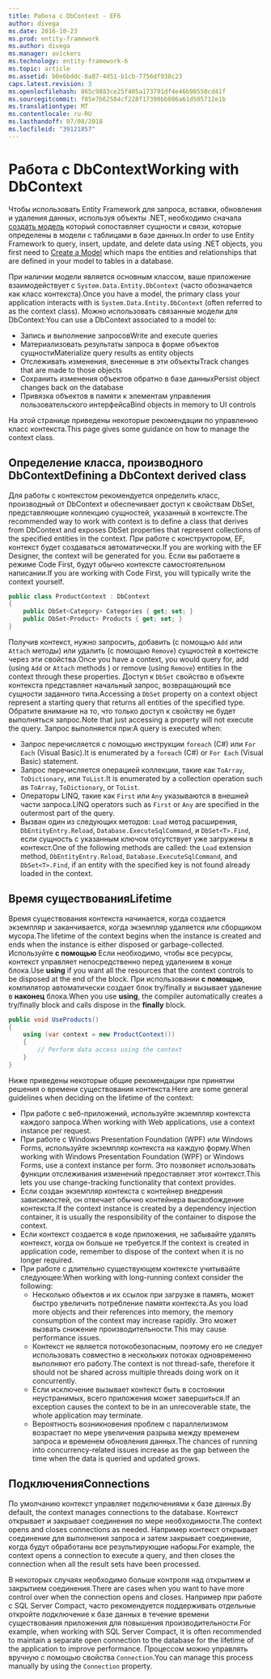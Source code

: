 ```yaml
---
title: Работа с DbContext - EF6
author: divega
ms.date: 2016-10-23
ms.prod: entity-framework
ms.author: divega
ms.manager: avickers
ms.technology: entity-framework-6
ms.topic: article
ms.assetid: b0e6bddc-8a87-4d51-b1cb-7756df938c23
caps.latest.revision: 3
ms.openlocfilehash: 865c9883ce25f405a173791df4e46b98550cd41f
ms.sourcegitcommit: f05e7b62584cf228f17390bb086a61d505712e1b
ms.translationtype: MT
ms.contentlocale: ru-RU
ms.lasthandoff: 07/08/2018
ms.locfileid: "39121857"
---
```

# <a name="working-with-dbcontext"></a><span data-ttu-id="05303-102">Работа с DbContext</span><span class="sxs-lookup"><span data-stu-id="05303-102">Working with DbContext</span></span>

<span data-ttu-id="05303-103">Чтобы использовать Entity Framework для запроса, вставки, обновления и удаления данных, используя объекты .NET, необходимо сначала [создать модель](~/ef6/modeling/index.md) который сопоставляет сущности и связи, которые определены в модели с таблицами в базе данных.</span><span class="sxs-lookup"><span data-stu-id="05303-103">In order to use Entity Framework to query, insert, update, and delete data using .NET objects, you first need to [Create a Model](~/ef6/modeling/index.md) which maps the entities and relationships that are defined in your model to tables in a database.</span></span>

<span data-ttu-id="05303-104">При наличии модели является основным классом, ваше приложение взаимодействует с `System.Data.Entity.DbContext` (часто обозначается как класс контекста).</span><span class="sxs-lookup"><span data-stu-id="05303-104">Once you have a model, the primary class your application interacts with is `System.Data.Entity.DbContext` (often referred to as the context class).</span></span> <span data-ttu-id="05303-105">Можно использовать связанные модели для DbContext:</span><span class="sxs-lookup"><span data-stu-id="05303-105">You can use a DbContext associated to a model to:</span></span>
- <span data-ttu-id="05303-106">Запись и выполнение запросов</span><span class="sxs-lookup"><span data-stu-id="05303-106">Write and execute queries</span></span>   
- <span data-ttu-id="05303-107">Материализовать результаты запроса в форме объектов сущности</span><span class="sxs-lookup"><span data-stu-id="05303-107">Materialize query results as entity objects</span></span>
- <span data-ttu-id="05303-108">Отслеживать изменения, внесенные в эти объекты</span><span class="sxs-lookup"><span data-stu-id="05303-108">Track changes that are made to those objects</span></span>
- <span data-ttu-id="05303-109">Сохранить изменения объектов обратно в базе данных</span><span class="sxs-lookup"><span data-stu-id="05303-109">Persist object changes back on the database</span></span>
- <span data-ttu-id="05303-110">Привязка объектов в памяти к элементам управления пользовательского интерфейса</span><span class="sxs-lookup"><span data-stu-id="05303-110">Bind objects in memory to UI controls</span></span>

<span data-ttu-id="05303-111">На этой странице приведены некоторые рекомендации по управлению класс контекста.</span><span class="sxs-lookup"><span data-stu-id="05303-111">This page gives some guidance on how to manage the context class.</span></span>  

## <a name="defining-a-dbcontext-derived-class"></a><span data-ttu-id="05303-112">Определение класса, производного DbContext</span><span class="sxs-lookup"><span data-stu-id="05303-112">Defining a DbContext derived class</span></span>  

<span data-ttu-id="05303-113">Для работы с контекстом рекомендуется определить класс, производный от DbContext и обеспечивает доступ к свойствам DbSet, представляющие коллекцию сущностей, указанный в контексте.</span><span class="sxs-lookup"><span data-stu-id="05303-113">The recommended way to work with context is to define a class that derives from DbContext and exposes DbSet properties that represent collections of the specified entities in the context.</span></span> <span data-ttu-id="05303-114">При работе с конструктором, EF, контекст будет создаваться автоматически.</span><span class="sxs-lookup"><span data-stu-id="05303-114">If you are working with the EF Designer, the context will be generated for you.</span></span> <span data-ttu-id="05303-115">Если вы работаете в режиме Code First, будут обычно контексте самостоятельном написании.</span><span class="sxs-lookup"><span data-stu-id="05303-115">If you are working with Code First, you will typically write the context yourself.</span></span>  

``` csharp
public class ProductContext : DbContext
{
    public DbSet<Category> Categories { get; set; }
    public DbSet<Product> Products { get; set; }
}
```  

<span data-ttu-id="05303-116">Получив контекст, нужно запросить, добавить (с помощью `Add` или `Attach` методы) или удалить (с помощью `Remove`) сущностей в контексте через эти свойства.</span><span class="sxs-lookup"><span data-stu-id="05303-116">Once you have a context, you would query for, add (using `Add` or `Attach` methods ) or remove (using `Remove`) entities in the context through these properties.</span></span> <span data-ttu-id="05303-117">Доступ к `DbSet` свойство в объекте контекста представляет начальный запрос, возвращающий все сущности заданного типа.</span><span class="sxs-lookup"><span data-stu-id="05303-117">Accessing a `DbSet` property on a context object represent a starting query that returns all entities of the specified type.</span></span> <span data-ttu-id="05303-118">Обратите внимание на то, что только доступ к свойству не будет выполняться запрос.</span><span class="sxs-lookup"><span data-stu-id="05303-118">Note that just accessing a property will not execute the query.</span></span> <span data-ttu-id="05303-119">Запрос выполняется при:</span><span class="sxs-lookup"><span data-stu-id="05303-119">A query is executed when:</span></span>  

- <span data-ttu-id="05303-120">Запрос перечисляется с помощью инструкции `foreach` (C#) или `For Each` (Visual Basic).</span><span class="sxs-lookup"><span data-stu-id="05303-120">It is enumerated by a `foreach` (C#) or `For Each` (Visual Basic) statement.</span></span>  
- <span data-ttu-id="05303-121">Запрос перечисляется операцией коллекции, такие как `ToArray`, `ToDictionary`, или `ToList`.</span><span class="sxs-lookup"><span data-stu-id="05303-121">It is enumerated by a collection operation such as `ToArray`, `ToDictionary`, or `ToList`.</span></span>  
- <span data-ttu-id="05303-122">Операторы LINQ, такие как `First` или `Any` указываются в внешней части запроса.</span><span class="sxs-lookup"><span data-stu-id="05303-122">LINQ operators such as `First` or `Any` are specified in the outermost part of the query.</span></span>  
- <span data-ttu-id="05303-123">Вызван один из следующих методов: `Load` метод расширения, `DbEntityEntry.Reload`, `Database.ExecuteSqlCommand`, и `DbSet<T>.Find`, если сущность с указанным ключом отсутствует уже загружены в контекст.</span><span class="sxs-lookup"><span data-stu-id="05303-123">One of the following methods are called: the `Load` extension method, `DbEntityEntry.Reload`,  `Database.ExecuteSqlCommand`, and `DbSet<T>.Find`, if an entity with the specified key is not found already loaded in the context.</span></span>  

## <a name="lifetime"></a><span data-ttu-id="05303-124">Время существования</span><span class="sxs-lookup"><span data-stu-id="05303-124">Lifetime</span></span>  

<span data-ttu-id="05303-125">Время существования контекста начинается, когда создается экземпляр и заканчивается, когда экземпляр удаляется или сборщиком мусора.</span><span class="sxs-lookup"><span data-stu-id="05303-125">The lifetime of the context begins when the instance is created and ends when the instance is either disposed or garbage-collected.</span></span> <span data-ttu-id="05303-126">Используйте **с помощью** Если необходимо, чтобы все ресурсы, контекст управляет непосредственно перед удалением в конце блока.</span><span class="sxs-lookup"><span data-stu-id="05303-126">Use **using** if you want all the resources that the context controls to be disposed at the end of the block.</span></span> <span data-ttu-id="05303-127">При использовании **с помощью**, компилятор автоматически создает блок try/finally и вызывает удаление в **наконец** блока.</span><span class="sxs-lookup"><span data-stu-id="05303-127">When you use **using**, the compiler automatically creates a try/finally block and calls dispose in the **finally** block.</span></span>  

``` csharp
public void UseProducts()
{
    using (var context = new ProductContext())
    {     
        // Perform data access using the context
    }
}
```  

<span data-ttu-id="05303-128">Ниже приведены некоторые общие рекомендации при принятии решения о времени существования контекста.</span><span class="sxs-lookup"><span data-stu-id="05303-128">Here are some general guidelines when deciding on the lifetime of the context:</span></span>  

- <span data-ttu-id="05303-129">При работе с веб-приложений, используйте экземпляр контекста каждого запроса.</span><span class="sxs-lookup"><span data-stu-id="05303-129">When working with Web applications, use a context instance per request.</span></span>  
- <span data-ttu-id="05303-130">При работе с Windows Presentation Foundation (WPF) или Windows Forms, используйте экземпляр контекста на каждую форму.</span><span class="sxs-lookup"><span data-stu-id="05303-130">When working with Windows Presentation Foundation (WPF) or Windows Forms, use a context instance per form.</span></span> <span data-ttu-id="05303-131">Это позволяет использовать функции отслеживания изменений предоставляет этот контекст.</span><span class="sxs-lookup"><span data-stu-id="05303-131">This lets you use change-tracking functionality that context provides.</span></span>  
- <span data-ttu-id="05303-132">Если создан экземпляр контекста с контейнер внедрения зависимостей, он отвечает обычно контейнера высвобождение контекста.</span><span class="sxs-lookup"><span data-stu-id="05303-132">If the context instance is created by a dependency injection container, it is usually the responsibility of the container to dispose the context.</span></span>
- <span data-ttu-id="05303-133">Если контекст создается в коде приложения, не забывайте удалять контекст, когда он больше не требуется.</span><span class="sxs-lookup"><span data-stu-id="05303-133">If the context is created in application code, remember to dispose of the context when it is no longer required.</span></span>  
- <span data-ttu-id="05303-134">При работе с длительно существующем контексте учитывайте следующее:</span><span class="sxs-lookup"><span data-stu-id="05303-134">When working with long-running context consider the following:</span></span>  
    - <span data-ttu-id="05303-135">Несколько объектов и их ссылок при загрузке в память, может быстро увеличить потребление памяти контекста.</span><span class="sxs-lookup"><span data-stu-id="05303-135">As you load more objects and their references into memory, the memory consumption of the context may increase rapidly.</span></span> <span data-ttu-id="05303-136">Это может вызвать снижение производительности.</span><span class="sxs-lookup"><span data-stu-id="05303-136">This may cause performance issues.</span></span>  
    - <span data-ttu-id="05303-137">Контекст не является потокобезопасным, поэтому его не следует использовать совместно в нескольких потоках одновременно выполняют его работу.</span><span class="sxs-lookup"><span data-stu-id="05303-137">The context is not thread-safe, therefore it should not be shared across multiple threads doing work on it concurrently.</span></span>
    - <span data-ttu-id="05303-138">Если исключение вызывает контекст быть в состоянии неустранимых, всего приложения может завершиться.</span><span class="sxs-lookup"><span data-stu-id="05303-138">If an exception causes the context to be in an unrecoverable state, the whole application may terminate.</span></span>  
    - <span data-ttu-id="05303-139">Вероятность возникновения проблем с параллелизмом возрастает по мере увеличения разрыва между временем запроса и временем обновления данных.</span><span class="sxs-lookup"><span data-stu-id="05303-139">The chances of running into concurrency-related issues increase as the gap between the time when the data is queried and updated grows.</span></span>  

## <a name="connections"></a><span data-ttu-id="05303-140">Подключения</span><span class="sxs-lookup"><span data-stu-id="05303-140">Connections</span></span>  

<span data-ttu-id="05303-141">По умолчанию контекст управляет подключениями к базе данных.</span><span class="sxs-lookup"><span data-stu-id="05303-141">By default, the context manages connections to the database.</span></span> <span data-ttu-id="05303-142">Контекст открывает и закрывает соединения по мере необходимости.</span><span class="sxs-lookup"><span data-stu-id="05303-142">The context opens and closes connections as needed.</span></span> <span data-ttu-id="05303-143">Например контекст открывает соединение для выполнения запроса и затем закрывает соединение, когда будут обработаны все результирующие наборы.</span><span class="sxs-lookup"><span data-stu-id="05303-143">For example, the context opens a connection to execute a query, and then closes the connection when all the result sets have been processed.</span></span>  

<span data-ttu-id="05303-144">В некоторых случаях необходимо больше контроля над открытием и закрытием соединения.</span><span class="sxs-lookup"><span data-stu-id="05303-144">There are cases when you want to have more control over when the connection opens and closes.</span></span> <span data-ttu-id="05303-145">Например при работе с SQL Server Compact, часто рекомендуется поддерживать отдельные откройте подключение к базе данных в течение времени существования приложения для повышения производительности.</span><span class="sxs-lookup"><span data-stu-id="05303-145">For example, when working with SQL Server Compact, it is often recommended to maintain a separate open connection to the database for the lifetime of the application to improve performance.</span></span> <span data-ttu-id="05303-146">Процессом можно управлять вручную с помощью свойства `Connection`.</span><span class="sxs-lookup"><span data-stu-id="05303-146">You can manage this process manually by using the `Connection` property.</span></span>  
